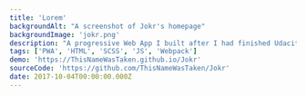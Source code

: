 ```yaml
---
title: 'Lorem'
backgroundAlt: "A screenshot of Jokr's homepage"
backgroundImage: 'jokr.png'
description: "A progressive Web App I built after I had finished Udacity's Mobile Web Specialist scholarship to test my knowledge of PWAs and performance on the web."
tags: ['PWA', 'HTML', 'SCSS', 'JS', 'Webpack']
demo: 'https://ThisNameWasTaken.github.io/Jokr'
sourceCode: 'https://github.com/ThisNameWasTaken/Jokr'
date: 2017-10-04T00:00:00.000Z
---
```

